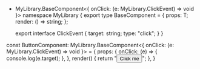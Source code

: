 
* MyLibrary.BaseComponent<{ onClick: (e: MyLibrary.ClickEvent) => void }>
namespace MyLibrary {
  export type BaseComponent<T> = {
    props: T;
    render: () => string;
  };

  export interface ClickEvent {
    target: string;
    type: "click";
  }
}


const ButtonComponent: MyLibrary.BaseComponent<{ onClick: (e: MyLibrary.ClickEvent) => void }> = {
  props: {
    onClick: (e) => {
      console.log(e.target);
    },
  },
  render() {
    return "<button>Click me</button>";
  },
}
